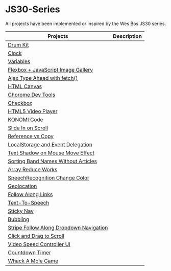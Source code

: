# JS30-Series
All projects have been implemented or inspired by the Wes Bos JS30 series.

| Projects | Description |
| --- | --- |
| <a href="https://github.com/BusraFersadoglu/JS30-Series/tree/main/JS30%20Series/01-%20Drum%20Kit"> Drum Kit </a> |  |
| <a href="https://github.com/BusraFersadoglu/JS30-Series/tree/main/JS30%20Series/02-Clock"> Clock </a> |  |
| <a href="https://github.com/BusraFersadoglu/JS30-Series/tree/main/JS30%20Series/03-Variables"> Variables </a> |  |
| <a href="https://github.com/BusraFersadoglu/JS30-Series/tree/main/JS30%20Series/05-Flexbox%20%2B%20JavaScript%20Image%20Gallery"> Flexbox + JavaScript Image Gallery </a> |  |
| <a href="https://github.com/BusraFersadoglu/JS30-Series/tree/main/JS30%20Series/06-Ajax%20Type%20Ahead%20with%20fetch()"> Ajax Type Ahead with fetch() </a> |  |
| <a href="https://github.com/BusraFersadoglu/JS30-Series/tree/main/JS30%20Series/08-HTML%20Canvas"> HTML Canvas </a> |  |
| <a href="https://github.com/BusraFersadoglu/JS30-Series/tree/main/JS30%20Series/09-Chorome%20Dev%20Tools"> Chorome Dev Tools </a> |  |
| <a href="https://github.com/BusraFersadoglu/JS30-Series/tree/main/JS30%20Series/10-Checkbox"> Checkbox </a> |  |
| <a href="https://github.com/BusraFersadoglu/JS30-Series/tree/main/JS30%20Series/11-HTML5%20Video%20Player"> HTML5 Video Player </a> |  |
| <a href="https://github.com/BusraFersadoglu/JS30-Series/tree/main/JS30%20Series/12-KONOMI%20Code"> KONOMI Code </a> |  |
| <a href="https://github.com/BusraFersadoglu/JS30-Series/tree/main/JS30%20Series/13-%20Slide%20In%20on%20Scroll"> Slide In on Scroll </a> |  |
| <a href="https://github.com/BusraFersadoglu/JS30-Series/tree/main/JS30%20Series/14-Reference%20vs%20Copy"> Reference vs Copy </a> |  |
| <a href="https://github.com/BusraFersadoglu/JS30-Series/tree/main/JS30%20Series/15-%20LocalStorage%20and%20Event%20Delegation"> LocalStorage and Event Delegation </a> |  |
| <a href="https://github.com/BusraFersadoglu/JS30-Series/tree/main/JS30%20Series/16-Text%20Shadow%20on%20Mouse%20Move%20Effect"> Text Shadow on Mouse Move Effect </a> |  |
| <a href="https://github.com/BusraFersadoglu/JS30-Series/tree/main/JS30%20Series/17-Sorting%20Band%20Names%20without%20articles"> Sorting Band Names Without Articles </a> |  |
| <a href="https://github.com/BusraFersadoglu/JS30-Series/tree/main/JS30%20Series/18-Array%20Reduce%20Works"> Array Reduce Works </a> |  |
| <a href="https://github.com/BusraFersadoglu/JS30-Series/tree/main/JS30%20Series/20-SpeechRecognition%20change%20color">SpeechRecognition Change Color </a> |  |
| <a href="https://github.com/BusraFersadoglu/JS30-Series/tree/main/JS30%20Series/21-Geolocation"> Geolocation </a> |  |
| <a href="https://github.com/BusraFersadoglu/JS30-Series/tree/main/JS30%20Series/22-Follow%20Along%20Links"> Follow Along Links </a> |  |
| <a href="https://github.com/BusraFersadoglu/JS30-Series/tree/main/JS30%20Series/23-Text-To-Speech"> Text-To-Speech </a> |  |
| <a href="https://github.com/BusraFersadoglu/JS30-Series/tree/main/JS30%20Series/24-Sticky%20Nav"> Sticky Nav </a> |  |
| <a href="https://github.com/BusraFersadoglu/JS30-Series/tree/main/JS30%20Series/25-Bubbling"> Bubbling </a> |  |
| <a href="https://github.com/BusraFersadoglu/JS30-Series/tree/main/JS30%20Series/26-Stripe%20Follow%20Along%20Dropdown%20Navigation"> Stripe Follow Along Dropdown Navigation </a> |  |
| <a href="https://github.com/BusraFersadoglu/JS30-Series/tree/main/JS30%20Series/27-Click%20and%20Drag%20to%20Scroll"> Click and Drag to Scroll </a> |  |
| <a href="https://github.com/BusraFersadoglu/JS30-Series/tree/main/JS30%20Series/28-Video%20Speed%20Controller%20UI">Video Speed Controller UI </a> |  |
| <a href="https://github.com/BusraFersadoglu/JS30-Series/tree/main/JS30%20Series/29-Countdown%20Timer"> Countdown Timer </a> |  |
| <a href="https://github.com/BusraFersadoglu/JS30-Series/tree/main/JS30%20Series/30-Whack%20A%20Mole%20Game"> Whack A Mole Game </a> |  |
